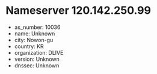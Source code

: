 # Nameserver 120.142.250.99

* as_number: 10036
* name: Unknown
* city: Nowon-gu
* country: KR
* organization: DLIVE
* version: Unknown
* dnssec: Unknown
